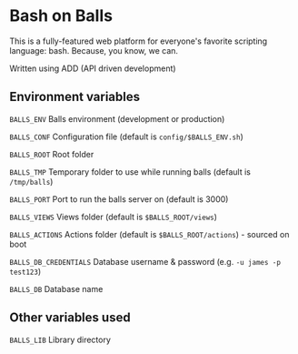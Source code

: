 # Bash on Balls

This is a fully-featured web platform for everyone's favorite scripting language: bash.  Because, you know, we can.

Written using ADD (API driven development)

Environment variables
---------------------

`BALLS_ENV` Balls environment (development or production)

`BALLS_CONF` Configuration file (default is `config/$BALLS_ENV.sh`)

`BALLS_ROOT` Root folder

`BALLS_TMP` Temporary folder to use while running balls (default is `/tmp/balls`)

`BALLS_PORT` Port to run the balls server on (default is 3000)

`BALLS_VIEWS` Views folder (default is `$BALLS_ROOT/views`)

`BALLS_ACTIONS` Actions folder (default is `$BALLS_ROOT/actions`) - sourced on boot

`BALLS_DB_CREDENTIALS` Database username & password (e.g. `-u james -p test123`)

`BALLS_DB` Database name

Other variables used
--------------------

`BALLS_LIB` Library directory


